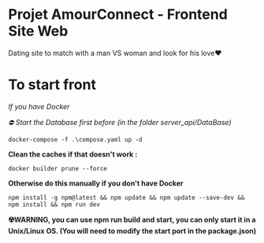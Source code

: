 # Projet AmourConnect - Frontend Site Web

Dating site to match with a man VS woman and look for his love❤️

# To start front

*If you have Docker*

*⛔ Start the Database first before (in the folder server_api/DataBase)*

```
docker-compose -f .\compose.yaml up -d
```

**Clean the caches if that doesn't work :**

```
docker builder prune --force
```

**Otherwise do this manually if you don't have Docker**

```
npm install -g npm@latest && npm update && npm update --save-dev && npm install && npm run dev
```

**☢️WARNING, you can use npm run build and start, you can only start it in a Unix/Linux OS. (You will need to modify the start port in the package.json)**